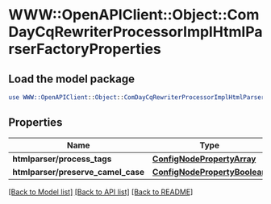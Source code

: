 # WWW::OpenAPIClient::Object::ComDayCqRewriterProcessorImplHtmlParserFactoryProperties

## Load the model package
```perl
use WWW::OpenAPIClient::Object::ComDayCqRewriterProcessorImplHtmlParserFactoryProperties;
```

## Properties
Name | Type | Description | Notes
------------ | ------------- | ------------- | -------------
**htmlparser/process_tags** | [**ConfigNodePropertyArray**](ConfigNodePropertyArray.md) |  | [optional] 
**htmlparser/preserve_camel_case** | [**ConfigNodePropertyBoolean**](ConfigNodePropertyBoolean.md) |  | [optional] 

[[Back to Model list]](../README.md#documentation-for-models) [[Back to API list]](../README.md#documentation-for-api-endpoints) [[Back to README]](../README.md)


